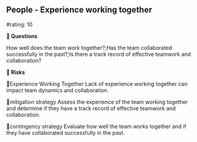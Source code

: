 

## People - Experience working together

#rating: 10




**💭 Questions**

How well does the team work together?;Has the team collaborated successfully in the past?;Is there a track record of effective teamwork and collaboration?

**🚨 Risks**

🚨Experience Working Together
Lack of experience working together can impact team dynamics and collaboration.

🚨mitigation strategy
Assess the experience of the team working together and determine if they have a track record of effective teamwork and collaboration.

🚨contingency strategy
Evaluate how well the team works together and if they have collaborated successfully in the past.




